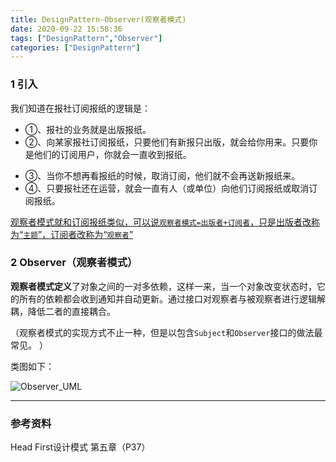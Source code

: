 ```yaml
---
title: DesignPattern-Observer(观察者模式)
date: 2020-09-22 15:58:36
tags: ["DesignPattern","Observer"]
categories: ["DesignPattern"]
---
```


### 1 引入

我们知道在报社订阅报纸的逻辑是：

- ①、报社的业务就是出版报纸。
- ②、向某家报社订阅报纸，只要他们有新报只出版，就会给你用来。只要你是他们的订阅用户，你就会一直收到报纸。

<!--more-->

- ③、当你不想再看报纸的时候，取消订阅，他们就不会再送新报纸来。
- ④、只要报社还在运营，就会一直有人（或单位）向他们订阅报纸或取消订阅报纸。



<u>观察者模式就和订阅报纸类似，可以说`观察者模式=出版者+订阅者`，只是出版者改称为“`主题`”，订阅者改称为“`观察者`”</u>



### 2 Observer（观察者模式）

**观察者模式定义**了对象之间的一对多依赖，这样一来，当一个对象改变状态时，它的所有的依赖都会收到通知并自动更新。通过接口对观察者与被观察者进行逻辑解耦，降低二者的直接耦合。

（观察者模式的实现方式不止一种，但是以包含`Subject`和`Observer`接口的做法最常见。 ）



类图如下：

![Observer_UML](https://cdn.jsdelivr.net/gh/Jovry-Lee/cdn/img/DesignPattern/Observer_UML.png)



------

### 参考资料

Head First设计模式 第五章（P37）






































